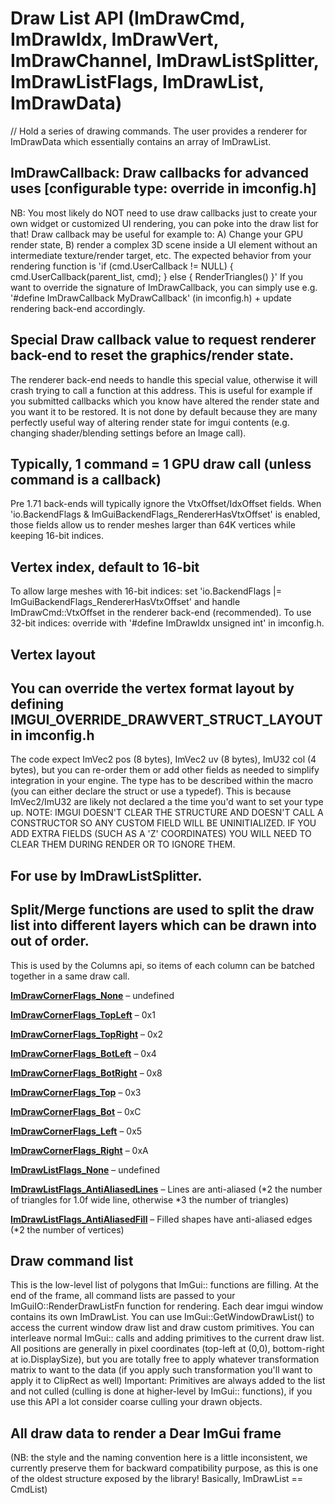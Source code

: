 # Draw List API (ImDrawCmd, ImDrawIdx, ImDrawVert, ImDrawChannel, ImDrawListSplitter, ImDrawListFlags, ImDrawList, ImDrawData)
// Hold a series of drawing commands. The user provides a renderer for ImDrawData which essentially contains an array of ImDrawList.
##  ImDrawCallback: Draw callbacks for advanced uses [configurable type: override in imconfig.h]
 NB: You most likely do NOT need to use draw callbacks just to create your own widget or customized UI rendering,
 you can poke into the draw list for that! Draw callback may be useful for example to:
  A) Change your GPU render state,
  B) render a complex 3D scene inside a UI element without an intermediate texture/render target, etc.
 The expected behavior from your rendering function is 'if (cmd.UserCallback != NULL) { cmd.UserCallback(parent_list, cmd); } else { RenderTriangles() }'
 If you want to override the signature of ImDrawCallback, you can simply use e.g. '#define ImDrawCallback MyDrawCallback' (in imconfig.h) + update rendering back-end accordingly.
##  Special Draw callback value to request renderer back-end to reset the graphics/render state.
 The renderer back-end needs to handle this special value, otherwise it will crash trying to call a function at this address.
 This is useful for example if you submitted callbacks which you know have altered the render state and you want it to be restored.
 It is not done by default because they are many perfectly useful way of altering render state for imgui contents (e.g. changing shader/blending settings before an Image call).
##  Typically, 1 command = 1 GPU draw call (unless command is a callback)
 Pre 1.71 back-ends will typically ignore the VtxOffset/IdxOffset fields. When 'io.BackendFlags & ImGuiBackendFlags_RendererHasVtxOffset'
 is enabled, those fields allow us to render meshes larger than 64K vertices while keeping 16-bit indices.
##  Vertex index, default to 16-bit
 To allow large meshes with 16-bit indices: set 'io.BackendFlags |= ImGuiBackendFlags_RendererHasVtxOffset' and handle ImDrawCmd::VtxOffset in the renderer back-end (recommended).
 To use 32-bit indices: override with '#define ImDrawIdx unsigned int' in imconfig.h.
##  Vertex layout
##  You can override the vertex format layout by defining IMGUI_OVERRIDE_DRAWVERT_STRUCT_LAYOUT in imconfig.h
 The code expect ImVec2 pos (8 bytes), ImVec2 uv (8 bytes), ImU32 col (4 bytes), but you can re-order them or add other fields as needed to simplify integration in your engine.
 The type has to be described within the macro (you can either declare the struct or use a typedef). This is because ImVec2/ImU32 are likely not declared a the time you'd want to set your type up.
 NOTE: IMGUI DOESN'T CLEAR THE STRUCTURE AND DOESN'T CALL A CONSTRUCTOR SO ANY CUSTOM FIELD WILL BE UNINITIALIZED. IF YOU ADD EXTRA FIELDS (SUCH AS A 'Z' COORDINATES) YOU WILL NEED TO CLEAR THEM DURING RENDER OR TO IGNORE THEM.
##  For use by ImDrawListSplitter.
##  Split/Merge functions are used to split the draw list into different layers which can be drawn into out of order.
 This is used by the Columns api, so items of each column can be batched together in a same draw call.

**[ImDrawCornerFlags_None](#ImDrawCornerFlags_None)**  –  undefined

**[ImDrawCornerFlags_TopLeft](#ImDrawCornerFlags_TopLeft)**  –  0x1

**[ImDrawCornerFlags_TopRight](#ImDrawCornerFlags_TopRight)**  –  0x2

**[ImDrawCornerFlags_BotLeft](#ImDrawCornerFlags_BotLeft)**  –  0x4

**[ImDrawCornerFlags_BotRight](#ImDrawCornerFlags_BotRight)**  –  0x8

**[ImDrawCornerFlags_Top](#ImDrawCornerFlags_Top)**  –  0x3

**[ImDrawCornerFlags_Bot](#ImDrawCornerFlags_Bot)**  –  0xC

**[ImDrawCornerFlags_Left](#ImDrawCornerFlags_Left)**  –  0x5

**[ImDrawCornerFlags_Right](#ImDrawCornerFlags_Right)**  –  0xA

**[ImDrawListFlags_None](#ImDrawListFlags_None)**  –  undefined

**[ImDrawListFlags_AntiAliasedLines](#ImDrawListFlags_AntiAliasedLines)**  –  Lines are anti-aliased (*2 the number of triangles for 1.0f wide line, otherwise *3 the number of triangles)

**[ImDrawListFlags_AntiAliasedFill](#ImDrawListFlags_AntiAliasedFill)**  –  Filled shapes have anti-aliased edges (*2 the number of vertices)
##  Draw command list
 This is the low-level list of polygons that ImGui:: functions are filling. At the end of the frame,
 all command lists are passed to your ImGuiIO::RenderDrawListFn function for rendering.
 Each dear imgui window contains its own ImDrawList. You can use ImGui::GetWindowDrawList() to
 access the current window draw list and draw custom primitives.
 You can interleave normal ImGui:: calls and adding primitives to the current draw list.
 All positions are generally in pixel coordinates (top-left at (0,0), bottom-right at io.DisplaySize), but you are totally free to apply whatever transformation matrix to want to the data (if you apply such transformation you'll want to apply it to ClipRect as well)
 Important: Primitives are always added to the list and not culled (culling is done at higher-level by ImGui:: functions), if you use this API a lot consider coarse culling your drawn objects.
##  All draw data to render a Dear ImGui frame
 (NB: the style and the naming convention here is a little inconsistent, we currently preserve them for backward compatibility purpose,
 as this is one of the oldest structure exposed by the library! Basically, ImDrawList == CmdList)
